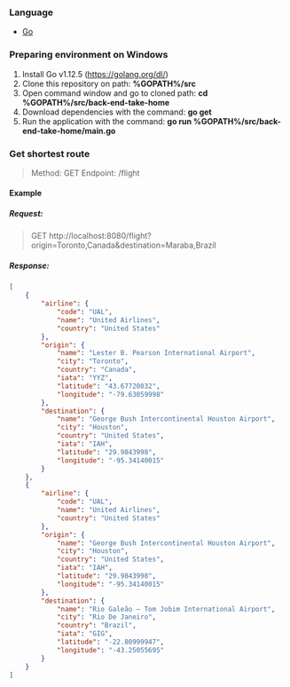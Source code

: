 ### Language
- [Go](https://golang.org/ "Go")

### Preparing environment on Windows

1. Install Go v1.12.5 (https://golang.org/dl/)
2. Clone this repository on path: **%GOPATH%/src**
3. Open command window and go to cloned path: **cd %GOPATH%/src/back-end-take-home**
3. Download dependencies with the command: **go get**
5. Run the application with the command: **go run %GOPATH%/src/back-end-take-home/main.go**

### Get shortest route

> Method: GET
Endpoint: /flight

#### Example

##### Request:
> GET http://localhost:8080/flight?origin=Toronto,Canada&destination=Maraba,Brazil

##### Response:
```json
[
    {
        "airline": {
            "code": "UAL",
            "name": "United Airlines",
            "country": "United States"
        },
        "origin": {
            "name": "Lester B. Pearson International Airport",
            "city": "Toronto",
            "country": "Canada",
            "iata": "YYZ",
            "latitude": "43.67720032",
            "longitude": "-79.63059998"
        },
        "destination": {
            "name": "George Bush Intercontinental Houston Airport",
            "city": "Houston",
            "country": "United States",
            "iata": "IAH",
            "latitude": "29.9843998",
            "longitude": "-95.34140015"
        }
    },
    {
        "airline": {
            "code": "UAL",
            "name": "United Airlines",
            "country": "United States"
        },
        "origin": {
            "name": "George Bush Intercontinental Houston Airport",
            "city": "Houston",
            "country": "United States",
            "iata": "IAH",
            "latitude": "29.9843998",
            "longitude": "-95.34140015"
        },
        "destination": {
            "name": "Rio Galeão – Tom Jobim International Airport",
            "city": "Rio De Janeiro",
            "country": "Brazil",
            "iata": "GIG",
            "latitude": "-22.80999947",
            "longitude": "-43.25055695"
        }
    }
]
```